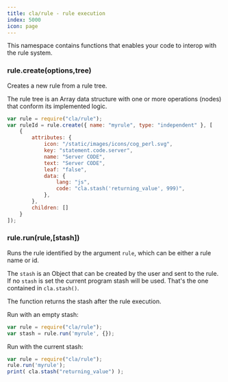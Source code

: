 ```yaml
---
title: cla/rule - rule execution
index: 5000
icon: page
---
```


This namespace contains functions 
that enables your code to interop with the 
rule system.

### rule.create(options,tree)

Creates a new rule from a rule tree.

The rule tree is an Array data structure with one or more operations (nodes) 
that conform its implemented logic. 

```javascript
var rule = require("cla/rule");
var ruleId = rule.create({ name: "myrule", type: "independent" }, [
    {
        attributes: {
            icon: "/static/images/icons/cog_perl.svg",
            key: "statement.code.server",
            name: "Server CODE",
            text: "Server CODE",
            leaf: "false",
            data: {
                lang: "js",
                code: "cla.stash('returning_value', 999)",
            },
        },
        children: []
    }
]);
```

### rule.run(rule,[stash])

Runs the rule identified by the argument
`rule`, which can be either a rule name or
id. 

The `stash` is an Object that can be created by the user
and sent to the rule. If no `stash` is set
the current program stash will be used. That's the 
one contained in `cla.stash()`.

The function returns the stash after the rule execution. 

Run with an empty stash:

```javascript
var rule = require("cla/rule");
var stash = rule.run('myrule', {});
```

Run with the current stash:

```javascript
var rule = require("cla/rule");
rule.run('myrule');
print( cla.stash("returning_value") );
```

